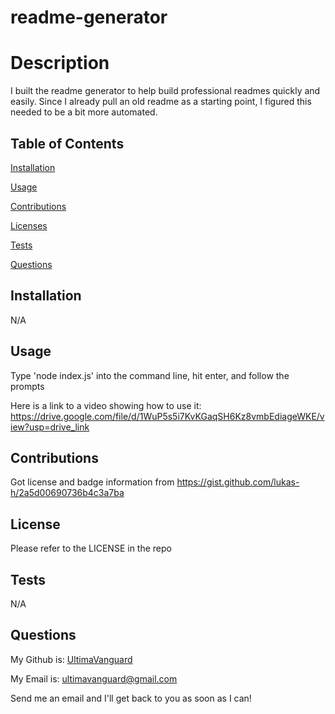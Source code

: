 # readme-generator

# Description

  I built the readme generator to help build professional readmes quickly and easily. Since I already pull an old readme as a starting point, I figured this needed to be a bit more automated.

## Table of Contents
  [Installation](#Installation)

  [Usage](#Usage)

  [Contributions](#Contributions)

  [Licenses](#Licenses)

  [Tests](#Tests)

  [Questions](#Questions)
  
## Installation
  
  N/A
  
## Usage
  
  Type 'node index.js' into the command line, hit enter, and follow the prompts

  Here is a link to a video showing how to use it: https://drive.google.com/file/d/1WuP5s5i7KvKGaqSH6Kz8vmbEdiageWKE/view?usp=drive_link
  
## Contributions
  
  Got license and badge information from https://gist.github.com/lukas-h/2a5d00690736b4c3a7ba
  
## License
  
Please refer to the LICENSE in the repo

## Tests

  N/A

## Questions

  My Github is: [UltimaVanguard](https://github.com/UltimaVanguard)

  My Email is: ultimavanguard@gmail.com

  Send me an email and I'll get back to you as soon as I can!